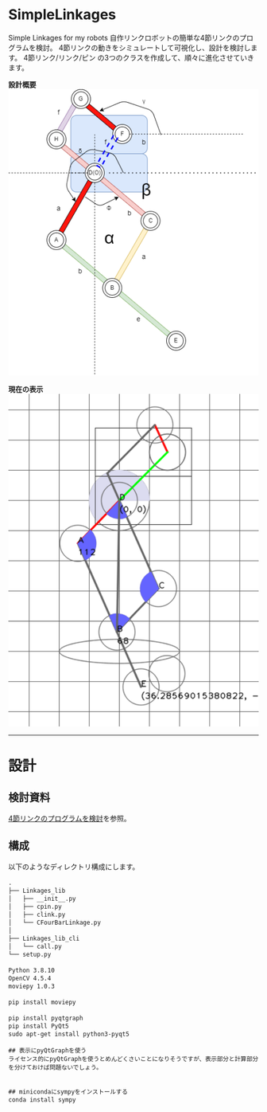 # SimpleLinkages
Simple Linkages for my robots
自作リンクロボットの簡単な4節リンクのプログラムを検討。
4節リンクの動きをシミュレートして可視化し、設計を検討します。
4節リンク/リンク/ピン の3つのクラスを作成して、順々に進化させていきます。

**設計概要**
<img src = "./doc/4節リンクのプログラムを検討8.drawio.png" width = 600>

**現在の表示**
<img src = "./doc/2023-01-15-07-24-36.png" width = 600>

---

# 設計

## 検討資料


[4節リンクのプログラムを検討](./doc/4節リンクのプログラム.md)を参照。

## 構成

以下のようなディレクトリ構成にします。

```
.
├── Linkages_lib
│   ├── __init__.py
│   ├── cpin.py
│   ├── clink.py
│   └── CFourBarLinkage.py
│
├── Linkages_lib_cli
│   └── call.py
└── setup.py

Python 3.8.10
OpenCV 4.5.4
moviepy 1.0.3

pip install moviepy 

pip install pyqtgraph
pip install PyQt5
sudo apt-get install python3-pyqt5

## 表示にpyQtGraphを使う
ライセンス的にpyQtGraphを使うとめんどくさいことになりそうですが、表示部分と計算部分を分けておけば問題ないでしょう。


## minicondaにsympyをインストールする
conda install sympy

```


